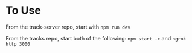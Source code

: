 # To Use
From the track-server repo, start with `npm run dev`

From the tracks repo, start both of the following: `npm start -c` and `ngrok http 3000`